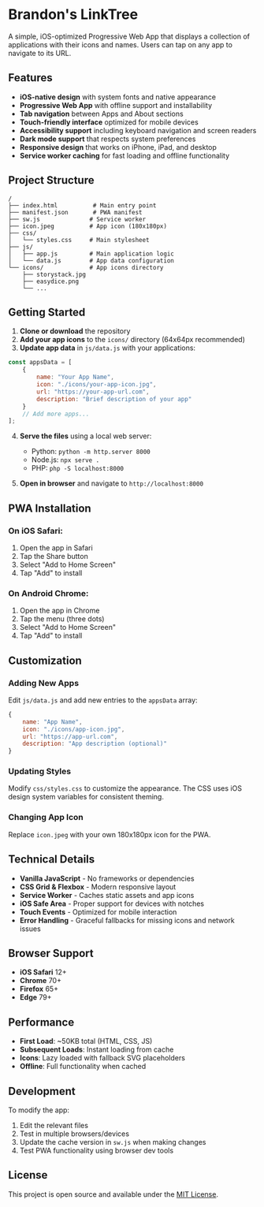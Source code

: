 # Brandon's LinkTree

A simple, iOS-optimized Progressive Web App that displays a collection of applications with their icons and names. Users can tap on any app to navigate to its URL.

## Features

- **iOS-native design** with system fonts and native appearance
- **Progressive Web App** with offline support and installability
- **Tab navigation** between Apps and About sections
- **Touch-friendly interface** optimized for mobile devices
- **Accessibility support** including keyboard navigation and screen readers
- **Dark mode support** that respects system preferences
- **Responsive design** that works on iPhone, iPad, and desktop
- **Service worker caching** for fast loading and offline functionality

## Project Structure

```
/
├── index.html          # Main entry point
├── manifest.json       # PWA manifest
├── sw.js              # Service worker
├── icon.jpeg          # App icon (180x180px)
├── css/
│   └── styles.css     # Main stylesheet
├── js/
│   ├── app.js         # Main application logic
│   └── data.js        # App data configuration
└── icons/             # App icons directory
    ├── storystack.jpg
    ├── easydice.png
    └── ...
```

## Getting Started

1. **Clone or download** the repository
2. **Add your app icons** to the `icons/` directory (64x64px recommended)
3. **Update app data** in `js/data.js` with your applications:

```javascript
const appsData = [
    {
        name: "Your App Name",
        icon: "./icons/your-app-icon.jpg",
        url: "https://your-app-url.com",
        description: "Brief description of your app"
    }
    // Add more apps...
];
```

4. **Serve the files** using a local web server:
   - Python: `python -m http.server 8000`
   - Node.js: `npx serve .`
   - PHP: `php -S localhost:8000`

5. **Open in browser** and navigate to `http://localhost:8000`

## PWA Installation

### On iOS Safari:
1. Open the app in Safari
2. Tap the Share button
3. Select "Add to Home Screen"
4. Tap "Add" to install

### On Android Chrome:
1. Open the app in Chrome
2. Tap the menu (three dots)
3. Select "Add to Home Screen"
4. Tap "Add" to install

## Customization

### Adding New Apps
Edit `js/data.js` and add new entries to the `appsData` array:

```javascript
{
    name: "App Name",
    icon: "./icons/app-icon.jpg",
    url: "https://app-url.com",
    description: "App description (optional)"
}
```

### Updating Styles
Modify `css/styles.css` to customize the appearance. The CSS uses iOS design system variables for consistent theming.

### Changing App Icon
Replace `icon.jpeg` with your own 180x180px icon for the PWA.

## Technical Details

- **Vanilla JavaScript** - No frameworks or dependencies
- **CSS Grid & Flexbox** - Modern responsive layout
- **Service Worker** - Caches static assets and app icons
- **iOS Safe Area** - Proper support for devices with notches
- **Touch Events** - Optimized for mobile interaction
- **Error Handling** - Graceful fallbacks for missing icons and network issues

## Browser Support

- **iOS Safari** 12+
- **Chrome** 70+
- **Firefox** 65+
- **Edge** 79+

## Performance

- **First Load**: ~50KB total (HTML, CSS, JS)
- **Subsequent Loads**: Instant loading from cache
- **Icons**: Lazy loaded with fallback SVG placeholders
- **Offline**: Full functionality when cached

## Development

To modify the app:

1. Edit the relevant files
2. Test in multiple browsers/devices
3. Update the cache version in `sw.js` when making changes
4. Test PWA functionality using browser dev tools

## License

This project is open source and available under the [MIT License](LICENSE).